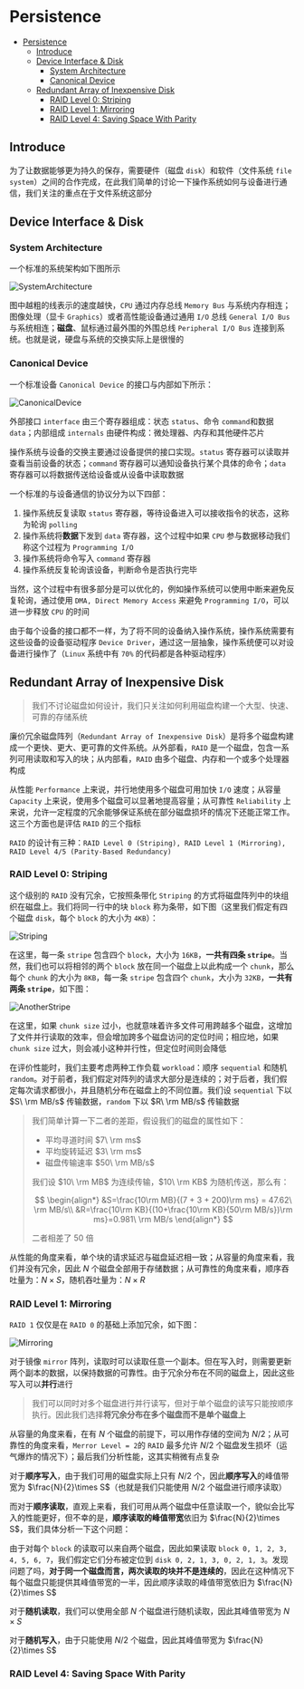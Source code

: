 # Persistence

- [Persistence](#persistence)
  - [Introduce](#introduce)
  - [Device Interface \& Disk](#device-interface--disk)
    - [System Architecture](#system-architecture)
    - [Canonical Device](#canonical-device)
  - [Redundant Array of Inexpensive Disk](#redundant-array-of-inexpensive-disk)
    - [RAID Level 0: Striping](#raid-level-0-striping)
    - [RAID Level 1: Mirroring](#raid-level-1-mirroring)
    - [RAID Level 4: Saving Space With Parity](#raid-level-4-saving-space-with-parity)

## Introduce

为了让数据能够更为持久的保存，需要硬件（磁盘 `disk`）和软件（文件系统 `file system`）之间的合作完成，在此我们简单的讨论一下操作系统如何与设备进行通信，我们关注的重点在于文件系统这部分

## Device Interface & Disk

### System Architecture

一个标准的系统架构如下图所示

![SystemArchitecture](../img/SystemArchitecture.png)

图中越粗的线表示的速度越快，`CPU` 通过内存总线 `Memory Bus` 与系统内存相连；图像处理（显卡 `Graphics`）或者高性能设备通过通用 `I/O` 总线 `General I/O Bus` 与系统相连；**磁盘**、鼠标通过最外围的外围总线 `Peripheral I/O Bus` 连接到系统。也就是说，硬盘与系统的交换实际上是很慢的

### Canonical Device

一个标准设备 `Canonical Device` 的接口与内部如下所示：

![CanonicalDevice](../img/CanonicalDevice.png)

外部接口 `interface` 由三个寄存器组成：状态 `status`、命令 `command`和数据 `data`；内部组成 `internals` 由硬件构成：微处理器、内存和其他硬件芯片

操作系统与设备的交换主要通过设备提供的接口实现。`status` 寄存器可以读取并查看当前设备的状态；`command` 寄存器可以通知设备执行某个具体的命令；`data` 寄存器可以将数据传送给设备或从设备中读取数据

一个标准的与设备通信的协议分为以下四部：

1. 操作系统反复读取 `status` 寄存器，等待设备进入可以接收指令的状态，这称为轮询 `polling`
2. 操作系统将**数据**下发到 `data` 寄存器，这个过程中如果 `CPU` 参与数据移动我们称这个过程为 `Programming I/O`
3. 操作系统将命令写入 `command` 寄存器
4. 操作系统反复轮询该设备，判断命令是否执行完毕

当然，这个过程中有很多部分是可以优化的，例如操作系统可以使用中断来避免反复轮询，通过使用 `DMA, Direct Memory Access` 来避免 `Programming I/O`，可以进一步释放 `CPU` 的时间

由于每个设备的接口都不一样，为了将不同的设备纳入操作系统，操作系统需要有这些设备的设备驱动程序 `Device Driver`，通过这一层抽象，操作系统便可以对设备进行操作了（`Linux` 系统中有 `70%` 的代码都是各种驱动程序）

## Redundant Array of Inexpensive Disk

> 我们不讨论磁盘如何设计，我们只关注如何利用磁盘构建一个大型、快速、可靠的存储系统

廉价冗余磁盘阵列（`Redundant Array of Inexpensive Disk`）是将多个磁盘构建成一个更快、更大、更可靠的文件系统。从外部看，`RAID` 是一个磁盘，包含一系列可用读取和写入的块；从内部看，`RAID` 由多个磁盘、内存和一个或多个处理器构成

从性能 `Performance` 上来说，并行地使用多个磁盘可用加快 `I/O` 速度；从容量 `Capacity` 上来说，使用多个磁盘可以显著地提高容量；从可靠性 `Reliability` 上来说，允许一定程度的冗余能够保证系统在部分磁盘损坏的情况下还能正常工作。这三个方面也是评估 `RAID` 的三个指标

`RAID` 的设计有三种：`RAID Level 0 (Striping), RAID Level 1 (Mirroring), RAID Level 4/5 (Parity-Based Redundancy)` 

### RAID Level 0: Striping

这个级别的 `RAID` 没有冗余，它按照条带化 `Striping` 的方式将磁盘阵列中的块组织在磁盘上。我们将同一行中的块 `block` 称为条带，如下图（这里我们假定有四个磁盘 `disk`，每个 `block` 的大小为 `4KB`）：

![Striping](../img/Striping.png)

在这里，每一条 `stripe` 包含四个 `block`，大小为 `16KB`，**一共有四条 `stripe`**。当然，我们也可以将相邻的两个 `block` 放在同一个磁盘上以此构成一个 `chunk`，那么每个 `chunk` 的大小为 `8KB`，每一条 `stripe` 包含四个 `chunk`，大小为 `32KB`，**一共有两条 `stripe`**，如下图：

![AnotherStripe](../img/AnotherStripe.png)

在这里，如果 `chunk size` 过小，也就意味着许多文件可用跨越多个磁盘，这增加了文件并行读取的效率，但会增加跨多个磁盘访问的定位时间；相应地，如果 `chunk size` 过大，则会减小这种并行性，但定位时间则会降低

在评价性能时，我们主要考虑两种工作负载 `workload`：顺序 `sequential` 和随机 `random`。对于前者，我们假定对阵列的请求大部分是连续的；对于后者，我们假定每次请求都很小，并且随机分布在磁盘上的不同位置。我们设 `sequential` 下以 $S\ \rm MB/s$ 传输数据，`random` 下以 $R\ \rm MB/s$ 传输数据

> 我们简单计算一下二者的差距，假设我们的磁盘的属性如下：
> 
> * 平均寻道时间 $7\ \rm ms$
> * 平均旋转延迟 $3\ \rm ms$
> * 磁盘传输速率 $50\ \rm MB/s$
> 
> 我们设 $10\ \rm MB$ 为连续传输，$10\ \rm KB$ 为随机传送，那么有：
> 
> $$
> \begin{align*}
> &S=\frac{10\rm MB}{(7 + 3 + 200)\rm ms} = 47.62\ \rm MB/s\\
> &R=\frac{10\rm KB}{(10+\frac{10\rm KB}{50\rm MB/s})\rm ms}=0.981\ \rm MB/s
> \end{align*}
> $$
>
> 二者相差了 $50$ 倍

从性能的角度来看，单个块的请求延迟与磁盘延迟相一致；从容量的角度来看，我们并没有冗余，因此 $N$ 个磁盘全部用于存储数据；从可靠性的角度来看，顺序吞吐量为：$N\times S$，随机吞吐量为：$N\times R$

### RAID Level 1: Mirroring

`RAID 1` 仅仅是在 `RAID 0` 的基础上添加冗余，如下图：

![Mirroring](../img/Mirroring.png)

对于镜像 `mirror` 阵列，读取时可以读取任意一个副本。但在写入时，则需要更新两个副本的数据，以保持数据的可靠性。由于冗余分布在不同的磁盘上，因此这些写入可以**并行**进行

> 我们可以同时对多个磁盘进行并行读写，但对于单个磁盘的读写只能按顺序执行。因此我们选择**将冗余分布在多个磁盘而不是单个磁盘上**

从容量的角度来看，在有 $N$ 个磁盘的前提下，可以用作存储的空间为 $N/2$；从可靠性的角度来看，`Merror Level = 2`的 `RAID` 最多允许 $N/2$ 个磁盘发生损坏（运气爆炸的情况下）；最后我们分析性能，这其实稍微有点复杂

对于**顺序写入**，由于我们可用的磁盘实际上只有 $N/2$ 个，因此**顺序写入**的峰值带宽为 $\frac{N}{2}\times S$（也就是我们只能使用 $N/2$ 个磁盘进行顺序读取）

而对于**顺序读取**，直观上来看，我们可用从两个磁盘中任意读取一个，貌似会比写入的性能更好，但不幸的是，**顺序读取的峰值带宽**依旧为 $\frac{N}{2}\times S$，我们具体分析一下这个问题：

由于对每个 `block` 的读取可以来自两个磁盘，因此如果读取 `block 0, 1, 2, 3, 4, 5, 6, 7`，我们假定它们分布被定位到 `disk 0, 2, 1, 3, 0, 2, 1, 3`。发现问题了吗，**对于同一个磁盘而言，两次读取的块并不是连续的**，因此在这种情况下每个磁盘只能提供其峰值带宽的一半，因此顺序读取的峰值带宽依旧为 $\frac{N}{2}\times S$

对于**随机读取**，我们可以使用全部 $N$ 个磁盘进行随机读取，因此其峰值带宽为 $N\times S$

对于**随机写入**，由于只能使用 $N/2$ 个磁盘，因此其峰值带宽为 $\frac{N}{2}\times S$

### RAID Level 4: Saving Space With Parity

